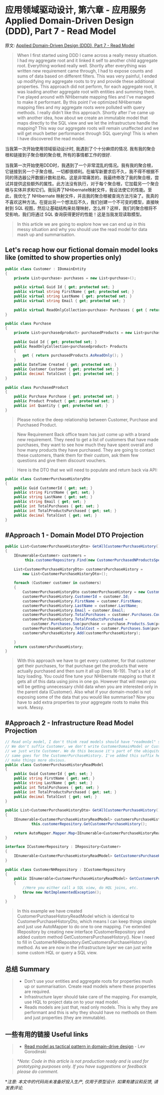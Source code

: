 # 应用领域驱动设计, 第六章 - 应用服务 Applied Domain-Driven Design (DDD), Part 7 - Read Model

原文: [Applied Domain-Driven Design (DDD), Part 7 - Read Model](http://www.zankavtaskin.com/2016/06/applied-domain-driven-design-ddd-part-7.html)

> When I first started using DDD I came across a really messy situation. I had my aggregate root and it linked it self to another child aggregate root. Everything worked really well. Shortly after everything was written new requirement came through, I had to expose counts and sums of data based on different filters. This was very painful, I ended up modifying my aggregate roots to try and provide these additional properties. This approach did not perform, for each aggregate root, it was loading another aggregate root with entities and summing them. I've played around with NHibernate mapping files and I've managed to make it performant. By this point I've optimized NHibernate mapping files and my aggregate roots were polluted with query methods. I really didn't like this approach. Shortly after I've came up with another idea, how about we create an immutable model that maps directly to the SQL view and we let the infrastructure handle the mapping? This way our aggregate roots will remain unaffected and we will get much better performance through SQL querying! This is when I have discovered the read model.

当我第一次开始使用领域驱动设计时, 我遇到了个十分麻烦的情况. 我有我的聚合根和链接到子聚合根的聚合根, 所有的事情都工作的很好. 

当我第一次开始使用DDD时，我遇到了一个非常混乱的情况。我有我的聚合根，它链接到另一个子聚合根。一切都很顺利。在编写新要求后不久，我不得不根据不同的筛选器公开数据计数和总和。这是非常痛苦的，我最终修改了我的聚合根，尝试并提供这些额外的属性。此方法没有执行，对于每个聚合根，它加载另一个聚合根与实体并求和它们。我玩弄了NHibernate映射文件，我设法使它的性能。至此，我优化了 NHibernate 映射文件，并且我的聚合根被查询方法污染了。我真的不喜欢这种方法。在提出另一个想法后不久，我们创建一个不可变的模型，直接映射到 SQL 视图，然后让基础结构来处理映射，怎么样？这样，我们的聚合根将不受影响，我们将通过 SQL 查询获得更好的性能！这是当我发现读取模型。

> In this article we are going to explore how we can end up in this messy situation and why you should use the read model for data mash up and summarisation.

## Let's recap how our fictional domain model looks like (omitted to show properties only)

```cs
public class Customer : IDomainEntity
{
    private List<purchase> purchases = new List<purchase>();
 
    public virtual Guid Id { get; protected set; }
    public virtual string FirstName { get; protected set; }
    public virtual string LastName { get; protected set; }
    public virtual string Email { get; protected set; }
 
    public virtual ReadOnlyCollection<purchase> Purchases { get { return this.purchases.AsReadOnly(); } }
}
 
public class Purchase
{
    private List<purchasedproduct> purchasedProducts = new List<purchasedproduct>();
 
    public Guid Id { get; protected set; }
    public ReadOnlyCollection<purchasedproduct> Products
    {
        get { return purchasedProducts.AsReadOnly(); }
    }
    public DateTime Created { get; protected set; }
    public Customer Customer { get; protected set; }
    public decimal TotalCost { get; protected set; }
}
 
public class PurchasedProduct
{
    public Purchase Purchase { get; protected set; }
    public Product Product { get; protected set; }
    public int Quantity { get; protected set; }
}
```

> Please notice the deep relationship between Customer, Purchase and Purchased Product.

> New Requirement 
> Back office team has just come up with a brand new requirement. They need to get a list of customers that have made purchases, they want to see how much they have spent overall and how many products they have purchased. They are going to contact these customers, thank them for their custom, ask them few questions and give them discount vouchers.

> Here is the DTO that we will need to populate and return back via API:

```cs
public class CustomerPurchaseHistoryDto
{
    public Guid CustomerId { get; set; }
    public string FirstName { get; set; }
    public string LastName { get; set; }
    public string Email { get; set; }
    public int TotalPurchases { get; set; }
    public int TotalProductsPurchased { get; set; }
    public decimal TotalCost { get; set; }
}
```

## #Approach 1 - Domain Model DTO Projection

```cs
public List<CustomerPurchaseHistoryDto> GetAllCustomerPurchaseHistory()
{
    IEnumerable<Customer> customers =
         this.customerRepository.Find(new CustomerPurchasedNProductsSpec(1));
 
    List<CustomerPurchaseHistoryDto> customersPurchaseHistory =
        new List<CustomerPurchaseHistoryDto>();
 
    foreach (Customer customer in customers)
    {
        CustomerPurchaseHistoryDto customerPurchaseHistory = new CustomerPurchaseHistoryDto();
        customerPurchaseHistory.CustomerId = customer.Id;
        customerPurchaseHistory.FirstName = customer.FirstName;
        customerPurchaseHistory.LastName = customer.LastName;
        customerPurchaseHistory.Email = customer.Email;
        customerPurchaseHistory.TotalPurchases = customer.Purchases.Count;
        customerPurchaseHistory.TotalProductsPurchased =
            customer.Purchases.Sum(purchase => purchase.Products.Sum(product => product.Quantity));
        customerPurchaseHistory.TotalCost = customer.Purchases.Sum(purchase => purchase.TotalCost);
        customersPurchaseHistory.Add(customerPurchaseHistory);
 
    }
    return customersPurchaseHistory;
}
```

> With this approach we have to get every customer, for that customer get their purchases, for that purchase get the products that were actually purchased and then sum it all up (lines 16-19). That's a lot of lazy loading. You could fine tune your NHibernate mapping so that it gets all of this data using joins in one go. However that will mean you will be getting unnecessary child data when you are interested only in the parent data (Customer).  Also what if your domain-model is not exposing some of the data that you would like summarise? Now you have to add extra properties to your aggregate roots to make this work. Messy.

## #Approach 2 - Infrastructure Read Model Projection 

```cs
// Read only model, I don't think read models should have "readmodel" suffix.
// We don't suffix Customer, we don't write CustomerDomainModel or CustomerModel
// we just write Customer. We do this because it's part of the ubiquitous language,
// same goes for the CustomerPurchaseHistory. I've added this suffix here just to
// make things more obvious.
public class CustomerPurchaseHistoryReadModel
{
    public Guid CustomerId { get; set; }
    public string FirstName { get; set; }
    public string LastName { get; set; }
    public int TotalPurchases { get; set; }
    public int TotalProductsPurchased { get; set; }
    public decimal TotalCost { get; set; }
}
 
public List<CustomerPurchaseHistoryDto> GetAllCustomerPurchaseHistory()
{
    IEnumerable<CustomerPurchaseHistoryReadModel> customersPurchaseHistory =
            this.customerRepository.GetCustomerPurchaseHistory();
 
    return AutoMapper.Mapper.Map<IEnumerable<CustomerPurchaseHistoryReadModel>, List<CustomerPurchaseHistoryDto>>(customersPurchaseHistory);
}
 
interface ICustomerRepository : IRepository<Customer>
{
    IEnumerable<CustomerPurchaseHistoryReadModel> GetCustomersPurchaseHistory();
}
 
public class CustomerNHRepository : ICustomerRepository
{
    public IEnumerable<CustomerPurchaseHistoryReadModel> GetCustomersPurchaseHistory()
    {
        //Here you either call a SQL view, do HQL joins, etc.
        throw new NotImplementedException();
    }
}
```

> In this example we have created CustomerPurchaseHistoryReadModel which is identical to CustomerPurchaseHistoryDto, which means I can keep things simple and just use AutoMapper to do one to one mapping. I've extended IRepository by creating new interface ICustomerRepository and added custom method GetCustomersPurchaseHistory(). Now I need to fill in CustomerNHRepository.GetCustomersPurchaseHistory() method. As we are now in the infrastructure layer we can just write some custom HQL or query a SQL view.

## 总结 Summary

> - Don't use your entities and aggregate roots for properties mush up or summarisation. Create read models where these properties are required. 
> - Infrastructure layer should take care of the mapping. For example, use HQL to project data on to your read model.
> - Reads models are just that, read only models. This is why they are performant and this is why they should have no methods on them and just properties (they are immutable). 

## 一些有用的链接 Useful links

> - [Read model as tactical pattern in domain-drive design](http://gorodinski.com/blog/2012/04/25/read-models-as-a-tactical-pattern-in-domain-driven-design-ddd/) - Lev Gorodinski

> **Note: Code in this article is not production ready and is used for prototyping purposes only. If you have suggestions or feedback please do comment.*

**注意: 本文中的代码尚未准备好投入生产, 仅用于原型设计. 如果有建议和反馈, 请发表评论.*